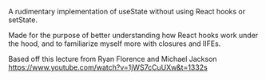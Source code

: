 A rudimentary implementation of useState without using React hooks or setState.

Made for the purpose of better understanding how React hooks work under the hood, and to familiarize myself more with closures and IIFEs.

Based off this lecture from Ryan Florence and Michael Jackson https://www.youtube.com/watch?v=1jWS7cCuUXw&t=1332s
